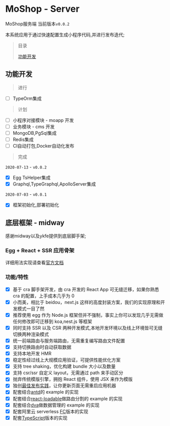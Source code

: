 # MoShop - Server
MoShop服务端
当前版本`v0.0.2`

本系统应用于通过快速配置生成小程序代码,并进行发布迭代;

> 目录
>
> [功能开发](#功能开发)


## <span id="功能开发">功能开发</span>

> 进行
- [ ] TypeOrm集成

> 计划
- [ ] 小程序对接模块 - moapp 开发
- [ ] 业务模块 - cms 开发
- [ ] MongoDB,PgSql集成
- [ ] Redis集成
- [ ] CI自动打包,Docker自动化发布

> 完成

`2020-07-13` - `v0.0.2`
- [x] Egg TsHelper集成
- [x] Graphql,TypeGraphql,ApolloServer集成

`2020-07-03` - `v0.0.1`
- [x] 框架初始化,部署初始化

## 底层框架 - midway

感谢midway以及ykfe提供到底层脚手架;

### Egg + React + SSR 应用骨架

详细用法实现请查看[官方文档](http://ykfe.surge.sh)

### 功能/特性

- [x] 基于 cra 脚手架开发，由 cra 开发的 React App 可无缝迁移，如果你熟悉 cra 的配置，上手成本几乎为 0
- [x] 小而美，相比于 beidou，next.js 这样的高度封装方案，我们的实现原理和开发模式一目了然
- [x] 推荐使用 egg 作为 Node.js 框架但并不强制，事实上你可以发现几乎无需做任何修改即可迁移到 koa,nest.js 等框架
- [x] 同时支持 SSR 以及 CSR 两种开发模式,本地开发环境以及线上环境皆可无缝切换两种渲染模式
- [x] 统一前端路由与服务端路由，无需重复编写路由文件配置
- [x] 支持切换路由时自动获取数据
- [x] 支持本地开发 HMR
- [x] 稳定性经过线上大规模应用验证，可提供性能优化方案
- [x] 支持 tree shaking，优化构建 bundle 大小以及数量
- [x] 支持 csr/ssr 自定义 layout，无需通过 path 来手动区分
- [x] 抛弃传统模版引擎，拥抱 React 组件，使用 JSX 来作为模版
- [x] 独创[最佳发布实践](http://ykfe.surge.sh/guide/deploy.html)，让你更新页面无需重启应用机器
- [x] 配套结合[antd](https://github.com/ykfe/egg-react-ssr/tree/master/example/ssr-with-antd)的 example 的实现
- [x] 配套结合[react-loadable](https://github.com/ykfe/egg-react-ssr/tree/master/example/ssr-with-loadable)做路由分割的 example 的实现
- [x] 配套结合[dva](https://github.com/ykfe/egg-react-ssr/tree/master/example/ssr-with-dva)做数据管理的 example 的实现
- [x] 配套阿里云 serverless [FC](https://github.com/ykfe/ssr-with-fc)版本的实现
- [x] 配套[TypeScript](https://github.com/ykfe/egg-react-ssr/tree/dev/example/ssr-with-ts)版本的实现

